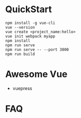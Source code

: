 # QuickStart

```
npm install -g vue-cli
vue --version
vue create <project_name:hello>
vue init webpack myapp
npm install
npm run serve
npm run serve -- --port 3000
npm run build
```


# Awesome Vue

- vuepress


# FAQ

